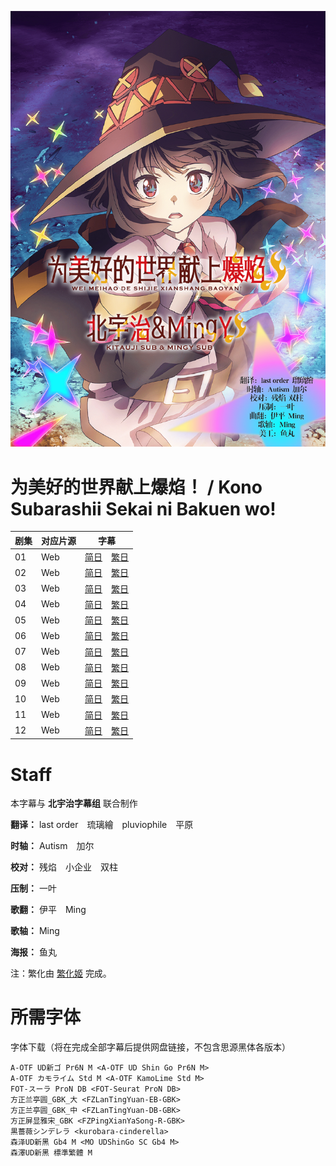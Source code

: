 ![海报](Poster.jpg)

# 为美好的世界献上爆焰！ / Kono Subarashii Sekai ni Bakuen wo!
| 剧集 | 对应片源 | 字幕 |
| ---- | -------- | ---- |
| 01 | Web | [简日](https://raw.githubusercontent.com/MingYSub/SubsArchive/main/Archive/Kono%20Subarashii%20Sekai%20ni%20Bakuen%20wo!/%5BKitaujiSub%26MingY%5D%20Kono%20Subarashii%20Sekai%20ni%20Bakuen%20wo!%20%5B01%5D.CHS_JPN.ass)　[繁日](https://raw.githubusercontent.com/MingYSub/SubsArchive/main/Archive/Kono%20Subarashii%20Sekai%20ni%20Bakuen%20wo!/%5BKitaujiSub%26MingY%5D%20Kono%20Subarashii%20Sekai%20ni%20Bakuen%20wo!%20%5B01%5D.CHT_JPN.ass) |
| 02 | Web | [简日](https://raw.githubusercontent.com/MingYSub/SubsArchive/main/Archive/Kono%20Subarashii%20Sekai%20ni%20Bakuen%20wo!/%5BKitaujiSub%26MingY%5D%20Kono%20Subarashii%20Sekai%20ni%20Bakuen%20wo!%20%5B02%5D.CHS_JPN.ass)　[繁日](https://raw.githubusercontent.com/MingYSub/SubsArchive/main/Archive/Kono%20Subarashii%20Sekai%20ni%20Bakuen%20wo!/%5BKitaujiSub%26MingY%5D%20Kono%20Subarashii%20Sekai%20ni%20Bakuen%20wo!%20%5B02%5D.CHT_JPN.ass) |
| 03 | Web | [简日](https://raw.githubusercontent.com/MingYSub/SubsArchive/main/Archive/Kono%20Subarashii%20Sekai%20ni%20Bakuen%20wo!/%5BKitaujiSub%26MingY%5D%20Kono%20Subarashii%20Sekai%20ni%20Bakuen%20wo!%20%5B03%5D.CHS_JPN.ass)　[繁日](https://raw.githubusercontent.com/MingYSub/SubsArchive/main/Archive/Kono%20Subarashii%20Sekai%20ni%20Bakuen%20wo!/%5BKitaujiSub%26MingY%5D%20Kono%20Subarashii%20Sekai%20ni%20Bakuen%20wo!%20%5B03%5D.CHT_JPN.ass) |
| 04 | Web | [简日](https://raw.githubusercontent.com/MingYSub/SubsArchive/main/Archive/Kono%20Subarashii%20Sekai%20ni%20Bakuen%20wo!/%5BKitaujiSub%26MingY%5D%20Kono%20Subarashii%20Sekai%20ni%20Bakuen%20wo!%20%5B04%5D.CHS_JPN.ass)　[繁日](https://raw.githubusercontent.com/MingYSub/SubsArchive/main/Archive/Kono%20Subarashii%20Sekai%20ni%20Bakuen%20wo!/%5BKitaujiSub%26MingY%5D%20Kono%20Subarashii%20Sekai%20ni%20Bakuen%20wo!%20%5B04%5D.CHT_JPN.ass) |
| 05 | Web | [简日](https://raw.githubusercontent.com/MingYSub/SubsArchive/main/Archive/Kono%20Subarashii%20Sekai%20ni%20Bakuen%20wo!/%5BKitaujiSub%26MingY%5D%20Kono%20Subarashii%20Sekai%20ni%20Bakuen%20wo!%20%5B05%5D.CHS_JPN.ass)　[繁日](https://raw.githubusercontent.com/MingYSub/SubsArchive/main/Archive/Kono%20Subarashii%20Sekai%20ni%20Bakuen%20wo!/%5BKitaujiSub%26MingY%5D%20Kono%20Subarashii%20Sekai%20ni%20Bakuen%20wo!%20%5B05%5D.CHT_JPN.ass) |
| 06 | Web | [简日](https://raw.githubusercontent.com/MingYSub/SubsArchive/main/Archive/Kono%20Subarashii%20Sekai%20ni%20Bakuen%20wo!/%5BKitaujiSub%26MingY%5D%20Kono%20Subarashii%20Sekai%20ni%20Bakuen%20wo!%20%5B06%5D.CHS_JPN.ass)　[繁日](https://raw.githubusercontent.com/MingYSub/SubsArchive/main/Archive/Kono%20Subarashii%20Sekai%20ni%20Bakuen%20wo!/%5BKitaujiSub%26MingY%5D%20Kono%20Subarashii%20Sekai%20ni%20Bakuen%20wo!%20%5B06%5D.CHT_JPN.ass) |
| 07 | Web | [简日](https://raw.githubusercontent.com/MingYSub/SubsArchive/main/Archive/Kono%20Subarashii%20Sekai%20ni%20Bakuen%20wo!/%5BKitaujiSub%26MingY%5D%20Kono%20Subarashii%20Sekai%20ni%20Bakuen%20wo!%20%5B07%5D.CHS_JPN.ass)　[繁日](https://raw.githubusercontent.com/MingYSub/SubsArchive/main/Archive/Kono%20Subarashii%20Sekai%20ni%20Bakuen%20wo!/%5BKitaujiSub%26MingY%5D%20Kono%20Subarashii%20Sekai%20ni%20Bakuen%20wo!%20%5B07%5D.CHT_JPN.ass) |
| 08 | Web | [简日](https://raw.githubusercontent.com/MingYSub/SubsArchive/main/Archive/Kono%20Subarashii%20Sekai%20ni%20Bakuen%20wo!/%5BKitaujiSub%26MingY%5D%20Kono%20Subarashii%20Sekai%20ni%20Bakuen%20wo!%20%5B08%5D.CHS_JPN.ass)　[繁日](https://raw.githubusercontent.com/MingYSub/SubsArchive/main/Archive/Kono%20Subarashii%20Sekai%20ni%20Bakuen%20wo!/%5BKitaujiSub%26MingY%5D%20Kono%20Subarashii%20Sekai%20ni%20Bakuen%20wo!%20%5B08%5D.CHT_JPN.ass) |
| 09 | Web | [简日](https://raw.githubusercontent.com/MingYSub/SubsArchive/main/Archive/Kono%20Subarashii%20Sekai%20ni%20Bakuen%20wo!/%5BKitaujiSub%26MingY%5D%20Kono%20Subarashii%20Sekai%20ni%20Bakuen%20wo!%20%5B09%5D.CHS_JPN.ass)　[繁日](https://raw.githubusercontent.com/MingYSub/SubsArchive/main/Archive/Kono%20Subarashii%20Sekai%20ni%20Bakuen%20wo!/%5BKitaujiSub%26MingY%5D%20Kono%20Subarashii%20Sekai%20ni%20Bakuen%20wo!%20%5B09%5D.CHT_JPN.ass) |
| 10 | Web | [简日](https://raw.githubusercontent.com/MingYSub/SubsArchive/main/Archive/Kono%20Subarashii%20Sekai%20ni%20Bakuen%20wo!/%5BKitaujiSub%26MingY%5D%20Kono%20Subarashii%20Sekai%20ni%20Bakuen%20wo!%20%5B10%5D.CHS_JPN.ass)　[繁日](https://raw.githubusercontent.com/MingYSub/SubsArchive/main/Archive/Kono%20Subarashii%20Sekai%20ni%20Bakuen%20wo!/%5BKitaujiSub%26MingY%5D%20Kono%20Subarashii%20Sekai%20ni%20Bakuen%20wo!%20%5B10%5D.CHT_JPN.ass) |
| 11 | Web | [简日](https://raw.githubusercontent.com/MingYSub/SubsArchive/main/Archive/Kono%20Subarashii%20Sekai%20ni%20Bakuen%20wo!/%5BKitaujiSub%26MingY%5D%20Kono%20Subarashii%20Sekai%20ni%20Bakuen%20wo!%20%5B11%5D.CHS_JPN.ass)　[繁日](https://raw.githubusercontent.com/MingYSub/SubsArchive/main/Archive/Kono%20Subarashii%20Sekai%20ni%20Bakuen%20wo!/%5BKitaujiSub%26MingY%5D%20Kono%20Subarashii%20Sekai%20ni%20Bakuen%20wo!%20%5B11%5D.CHT_JPN.ass) |
| 12 | Web | [简日](https://raw.githubusercontent.com/MingYSub/SubsArchive/main/Archive/Kono%20Subarashii%20Sekai%20ni%20Bakuen%20wo!/%5BKitaujiSub%26MingY%5D%20Kono%20Subarashii%20Sekai%20ni%20Bakuen%20wo!%20%5B12%5D.CHS_JPN.ass)　[繁日](https://raw.githubusercontent.com/MingYSub/SubsArchive/main/Archive/Kono%20Subarashii%20Sekai%20ni%20Bakuen%20wo!/%5BKitaujiSub%26MingY%5D%20Kono%20Subarashii%20Sekai%20ni%20Bakuen%20wo!%20%5B12%5D.CHT_JPN.ass) |

# Staff
本字幕与 **北宇治字幕组** 联合制作

**翻译：** last order　琉璃繪　pluviophile　平原

**时轴：** Autism　加尔

**校对：** 残焰　小企业　双柱

**压制：** 一叶

**歌翻：** 伊平　Ming

**歌轴：** Ming

**海报：** 鱼丸

注：繁化由 [繁化姬](https://zhconvert.org) 完成。

# 所需字体
字体下载（将在完成全部字幕后提供网盘链接，不包含思源黑体各版本）

```
A-OTF UD新ゴ Pr6N M <A-OTF UD Shin Go Pr6N M>
A-OTF カモライム Std M <A-OTF KamoLime Std M>
FOT-スーラ ProN DB <FOT-Seurat ProN DB>
方正兰亭圆_GBK_大 <FZLanTingYuan-EB-GBK>
方正兰亭圆_GBK_中 <FZLanTingYuan-DB-GBK>
方正屏显雅宋_GBK <FZPingXianYaSong-R-GBK>
黒薔薇シンデレラ <kurobara-cinderella>
森泽UD新黑 Gb4 M <MO UDShinGo SC Gb4 M>
森澤UD新黑 標準繁體 M
```
